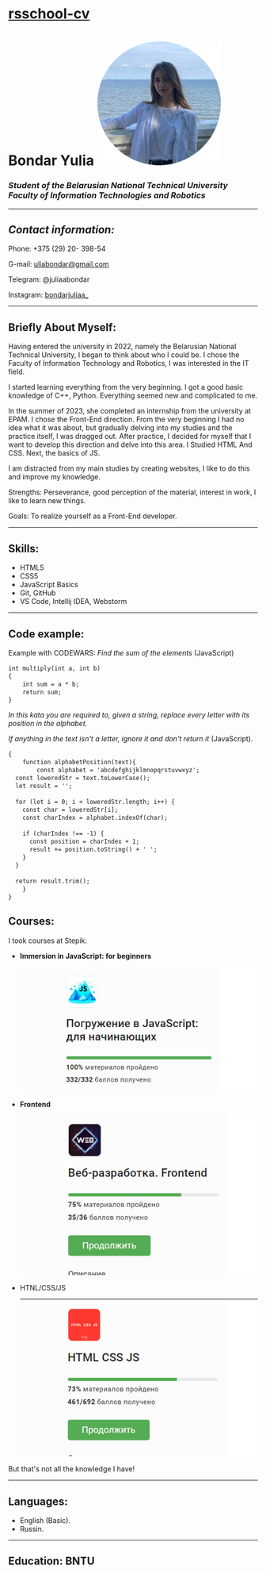# [rsschool-cv](https://YuliaBondar.github.io/rsschool-cv/cv)

# **Bondar Yulia**  ![Myphoto](1933_oooo.plus.png)
                        

### *Student of the Belarusian National Technical University </br> Faculty of Information Technologies and Robotics*

***

## *Contact information:*
Phone: +375 (29) 20- 398-54

G-mail: uliabondar@gmail.com

Telegram: @juliaabondar

Instagram: [bondarjuliaa_](https://instagram.com/bondarjuliaa_?igshid=OHJzemkxdW9xNzBw)
***
##  **Briefly About Myself:**
Having entered the university in 2022, namely the Belarusian National Technical University, I began to think about who I could be. I chose the Faculty of Information Technology and Robotics, I was interested in the IT field.

 I started learning everything from the very beginning. I got a good basic knowledge of C++, Python. Everything seemed new and complicated to me. 
 
 In the summer of 2023, she completed an internship from the university at EPAM. I chose the Front-End direction. From the very beginning I had no idea what it was about, but gradually delving into my studies and the practice itself, I was dragged out. After practice, I decided for myself that I want to develop this direction and delve into this area. I Studied HTML And CSS. Next, the basics of JS.
 
  I am distracted from my main studies by creating websites, I like to do this and improve my knowledge. 
  
  Strengths: Perseverance, good perception of the material, interest in work, I like to learn new things. 
  
  Goals: To realize yourself as a Front-End developer.

***
## Skills:
* HTML5
* CSS5
* JavaScript Basics
* Git, GitHub
* VS Code, Intellij IDEA, Webstorm
***
## Code example:
Example with CODEWARS: *Find the sum of the elements* (JavaScript)

```
int multiply(int a, int b)
{
    int sum = a * b;
    return sum;
}
```


*In this kata you are required to, given a string, replace every letter with its position in the alphabet.*

*If anything in the text isn't a letter, ignore it and don't return it* (JavaScript).
```
{
    function alphabetPosition(text){
        const alphabet = 'abcdefghijklmnopqrstuvwxyz';
  const loweredStr = text.toLowerCase();
  let result = '';

  for (let i = 0; i < loweredStr.length; i++) {
    const char = loweredStr[i];
    const charIndex = alphabet.indexOf(char);

    if (charIndex !== -1) {
      const position = charIndex + 1;
      result += position.toString() + ' ';
    }
  }

  return result.trim();
    }
}
```
## Courses:

I took courses at Stepik:

* **Immersion in JavaScript: for beginners**
  
  ![Immersion in JavaScript: for beginners](js_stepik.jpg)

* **Frontend** 
  
  ![Frontend](Front.jpg)


* HTNL/CSS/JS
   
  ![html](html.jpg)
  
But that's not all the knowledge I have!

***
## Languages:
* English (Basic).
* Russin.
***

## Education: BNTU

